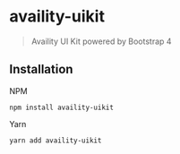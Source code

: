 # availity-uikit

> Availity UI Kit powered by Bootstrap 4

## Installation

NPM

```
npm install availity-uikit
```

Yarn

```
yarn add availity-uikit
```
